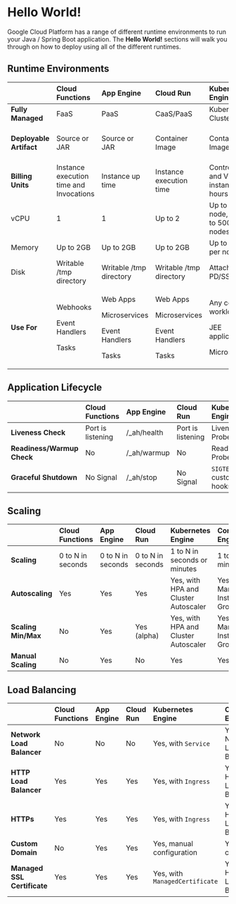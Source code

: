 # Hello World!

Google Cloud Platform has a range of different runtime environments to run your Java / Spring Boot application.  The **Hello World!** sections will walk you through on how to deploy using all of the different runtimes.

## Runtime Environments

<table>
  <thead>
    <tr>
      <th style="text-align:left"></th>
      <th style="text-align:left">Cloud Functions</th>
      <th style="text-align:left">App Engine</th>
      <th style="text-align:left">Cloud Run</th>
      <th style="text-align:left">Kubernetes Engine</th>
      <th style="text-align:left">Compute Engine</th>
    </tr>
  </thead>
  <tbody>
    <tr>
      <td style="text-align:left"><b>Fully Managed</b>
      </td>
      <td style="text-align:left">FaaS</td>
      <td style="text-align:left">PaaS</td>
      <td style="text-align:left">CaaS/PaaS</td>
      <td style="text-align:left">Kubernetes Clusters</td>
      <td style="text-align:left">Virtual Machines</td>
    </tr>
    <tr>
      <td style="text-align:left"><b>Deployable Artifact</b>
      </td>
      <td style="text-align:left">Source or JAR</td>
      <td style="text-align:left">Source or JAR</td>
      <td style="text-align:left">Container Image</td>
      <td style="text-align:left">Container Image</td>
      <td style="text-align:left">Anything, and Container Image</td>
    </tr>
    <tr>
      <td style="text-align:left"><b>Billing Units</b>
      </td>
      <td style="text-align:left">Instance execution time and Invocations</td>
      <td style="text-align:left">Instance up time</td>
      <td style="text-align:left">Instance execution time</td>
      <td style="text-align:left">Control plane and VM instance hours</td>
      <td style="text-align:left">VM instance hours</td>
    </tr>
    <tr>
      <td style="text-align:left">vCPU</td>
      <td style="text-align:left">1</td>
      <td style="text-align:left">1</td>
      <td style="text-align:left">Up to 2</td>
      <td style="text-align:left">Up to 416 per node, and up to 5000 nodes.</td>
      <td style="text-align:left">0.5 to 416</td>
    </tr>
    <tr>
      <td style="text-align:left">Memory</td>
      <td style="text-align:left">Up to 2GB</td>
      <td style="text-align:left">Up to 2GB</td>
      <td style="text-align:left">Up to 2GB</td>
      <td style="text-align:left">Up to 11TB per node.</td>
      <td style="text-align:left">Up to 11TB</td>
    </tr>
    <tr>
      <td style="text-align:left">Disk</td>
      <td style="text-align:left">Writable /tmp directory</td>
      <td style="text-align:left">Writable /tmp directory</td>
      <td style="text-align:left">Writable /tmp directory</td>
      <td style="text-align:left">Attach PD/SSD</td>
      <td style="text-align:left">Attach PD/SSD</td>
    </tr>
    <tr>
      <td style="text-align:left"><b>Use For</b>
      </td>
      <td style="text-align:left">
        <p>Webhooks</p>
        <p>Event Handlers</p>
        <p>Tasks</p>
      </td>
      <td style="text-align:left">
        <p>Web Apps</p>
        <p>Microservices</p>
        <p>Event Handlers</p>
        <p>Tasks</p>
      </td>
      <td style="text-align:left">
        <p>Web Apps</p>
        <p>Microservices</p>
        <p>Event Handlers</p>
        <p>Tasks</p>
      </td>
      <td style="text-align:left">
        <p>Any container workload</p>
        <p>JEE applications</p>
        <p>Microservices</p>
      </td>
      <td style="text-align:left">
        <p>Any workload</p>
        <p>JEE applications</p>
        <p>Databases</p>
      </td>
    </tr>
  </tbody>
</table>

## Application Lifecycle

|  | Cloud Functions | App Engine | Cloud Run | Kubernetes Engine | Compute Engine |
| :--- | :--- | :--- | :--- | :--- | :--- |
| **Liveness Check** | Port is listening | /\_ah/health | Port is listening | Liveness Probe | Manual |
| **Readiness/Warmup Check** | No | /\_ah/warmup | No | Readiness Probe | Manual |
| **Graceful Shutdown** | No Signal | /\_ah/stop | No Signal | `SIGTERM` or custom hooks | Manual |

## Scaling

|  | Cloud Functions | App Engine | Cloud Run | Kubernetes Engine | Compute Engine |
| :--- | :--- | :--- | :--- | :--- | :--- |
| **Scaling** | 0 to N in seconds | 0 to N in seconds | 0 to N in seconds | 1 to N in seconds or minutes | 1 to N in minutes |
| **Autoscaling** | Yes | Yes | Yes | Yes, with HPA and Cluster Autoscaler | Yes, with Managed Instance Group |
| **Scaling Min/Max** | No | Yes | Yes \(alpha\) | Yes, with HPA and Cluster Autoscaler | Yes, with Managed Instance Group |
| **Manual Scaling** | No | Yes | No | Yes | Yes |

## Load Balancing

|  | Cloud Functions | App Engine | Cloud Run | Kubernetes Engine | Compute Engine |
| :--- | :--- | :--- | :--- | :--- | :--- |
| **Network Load Balancer** | No | No | No | Yes, with `Service` | Yes, with Network Load Balancer |
| **HTTP Load Balancer** | Yes | Yes | Yes | Yes, with `Ingress` | Yes, with HTTP\(s\) Load Balancer |
| **HTTPs** | Yes | Yes | Yes | Yes, with `Ingress` | Yes, with HTTP\(s\) Load Balancer  |
| **Custom Domain** | No | Yes | Yes | Yes, manual configuration | Yes, manual configuration |
| **Managed SSL Certificate** | Yes | Yes | Yes | Yes, with `ManagedCertificate` | Yes, with HTTP\(s\) Load Balancer |


